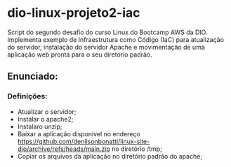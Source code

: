 # dio-linux-projeto2-iac
Script do segundo desafio do curso Linux do Bootcamp AWS da DIO. Implementa exemplo de Infraestrutura como Código (IaC) para atualização do servidor, instalação do servidor Apache e movimentação de uma aplicação web pronta para o seu diretório padrão.

## Enunciado:
### Definições:
  - Atualizar o servidor;
  - Instalar o apache2;
  - Instalaro unzip;
  - Baixar a aplicação disponível no endereço https://github.com/denilsonbonatti/linux-site-dio/archive/refs/heads/main.zip no diretório /tmp;
  - Copiar os arquivos da aplicação no diretório padrão do apache;
